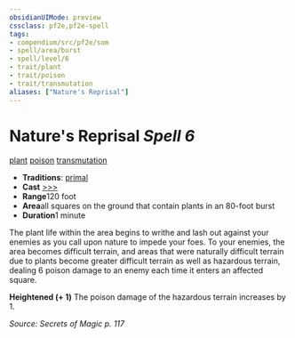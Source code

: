 ```yaml
---
obsidianUIMode: preview
cssclass: pf2e,pf2e-spell
tags:
- compendium/src/pf2e/som
- spell/area/burst
- spell/level/6
- trait/plant
- trait/poison
- trait/transmutation
aliases: ["Nature's Reprisal"]
---
```

# Nature's Reprisal *Spell 6*   
[plant](../../Rules/traits/plant.md)  [poison](../../Rules/traits/poison.md)  [transmutation](../../Rules/traits/transmutation.md)  

- **Traditions**: [primal](../../Rules/traits/primal.md)
- **Cast** [>>>](../../Rules/core-rulebook/chapter-9-playing-the-game.md#Actions "Three-Action") 
- **Range**120 foot
- **Area**all squares on the ground that contain plants in an 80-foot burst
- **Duration**1 minute

The plant life within the area begins to writhe and lash out against your enemies as you call upon nature to impede your foes. To your enemies, the area becomes difficult terrain, and areas that were naturally difficult terrain due to plants become greater difficult terrain as well as hazardous terrain, dealing 6 poison damage to an enemy each time it enters an affected square.

**Heightened (+ 1)** The poison damage of the hazardous terrain increases by 1.

*Source: Secrets of Magic p. 117*